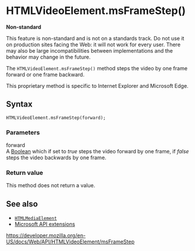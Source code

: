 # HTMLVideoElement.msFrameStep()

**Non-standard**

This feature is non-standard and is not on a standards track. Do not use it on production sites facing the Web: it will not work for every user. There may also be large incompatibilities between implementations and the behavior may change in the future.

The `HTMLVideoElement.msFrameStep()` method steps the video by one frame forward or one frame backward.

This proprietary method is specific to Internet Explorer and Microsoft Edge.

## Syntax

    HTMLVideoElement.msFrameStep(forward);

### Parameters

forward  
A [Boolean](https://developer.mozilla.org/en-US/docs/Glossary/Boolean) which if set to _true_ steps the video forward by one frame, if _false_ steps the video backwards by one frame.

### Return value

This method does not return a value.

## See also

- [`HTMLMediaElement`](../htmlmediaelement)
- [Microsoft API extensions](../microsoft_extensions)

<a href="https://developer.mozilla.org/en-US/docs/Web/API/HTMLVideoElement/msFrameStep" class="_attribution-link">https://developer.mozilla.org/en-US/docs/Web/API/HTMLVideoElement/msFrameStep</a>
